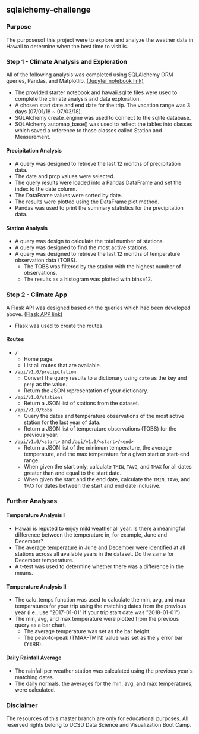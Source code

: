 ## sqlalchemy-challenge
### Purpose
The purposesof this project were to explore and analyze the weather data in Hawaii to determine when the best time to visit is.
### Step 1 - Climate Analysis and Exploration
All of the following analysis was completed using SQLAlchemy ORM queries, Pandas, and Matplotlib. [(Jupyter notebook link)](https://github.com/changrita1114/sqlalchemy-challenge/blob/main/climate_fyc.ipynb)
* The provided starter notebook and hawaii.sqlite files were used to complete the climate analysis and data exploration.
* A chosen start date and end date for the trip. The vacation range was 3 days (07/01/18 ~ 07/03/18).
* SQLAlchemy create_engine was used to connect to the sqlite database.
* SQLAlchemy automap_base() was used to reflect the tables into classes which saved a reference to those classes called Station and Measurement.
#### Precipitation Analysis
* A query was designed to retrieve the last 12 months of precipitation data.
* The date and prcp values were selected.
* The query results were loaded into a Pandas DataFrame and set the index to the date column.
* The DataFrame values were sorted by date.
* The results were plotted using the DataFrame plot method.
* Pandas was used to print the summary statistics for the precipitation data.
#### Station Analysis
* A query was design to calculate the total number of stations.
* A query was designed to find the most active stations.
* A query was designed to retrieve the last 12 months of temperature observation data (TOBS).
    * The TOBS was filtered by the station with the highest number of observations.
    * The results as a histogram was plotted with bins=12.
### Step 2 - Climate App
A Flask API was designed based on the queries which had been developed above. [(Flask APP link)](https://github.com/changrita1114/sqlalchemy-challenge/blob/main/app.py)
* Flask was used to create the routes.
#### Routes
* `/`
  * Home page.
  * List all routes that are available.
* `/api/v1.0/precipitation`
  * Convert the query results to a dictionary using `date` as the key and `prcp` as the value.
  * Return the JSON representation of your dictionary.
* `/api/v1.0/stations`
  * Return a JSON list of stations from the dataset.
* `/api/v1.0/tobs`
  * Query the dates and temperature observations of the most active station for the last year of data.
  * Return a JSON list of temperature observations (TOBS) for the previous year.
* `/api/v1.0/<start>` and `/api/v1.0/<start>/<end>`
  * Return a JSON list of the minimum temperature, the average temperature, and the max temperature for a given start or start-end range.
  * When given the start only, calculate `TMIN`, `TAVG`, and `TMAX` for all dates greater than and equal to the start date.
  * When given the start and the end date, calculate the `TMIN`, `TAVG`, and `TMAX` for dates between the start and end date inclusive.
### Further Analyses
#### Temperature Analysis I
* Hawaii is reputed to enjoy mild weather all year. Is there a meaningful difference between the temperature in, for example, June and December?
* The average temperature in June and December were identified at all stations across all available years in the dataset. Do the same for December temperature.
* A t-test was used to determine whether there was a difference in the means.
#### Temperature Analysis II
* The calc_temps function was used to calculate the min, avg, and max temperatures for your trip using the matching dates from the previous year (i.e., use "2017-01-01" if your trip start date was "2018-01-01").
* The min, avg, and max temperature were plotted from the previous query as a bar chart.
    * The average temperature was set as the bar height.
    * The peak-to-peak (TMAX-TMIN) value was set as the y error bar (YERR).
#### Daily Rainfall Average
* The rainfall per weather station was calculated using the previous year's matching dates.
* The daily normals, the averages for the min, avg, and max temperatures, were calculated.
### Disclaimer
The resources of this master branch are only for educational purposes. All reserved rights belong to UCSD Data Science and Visualization Boot Camp.
